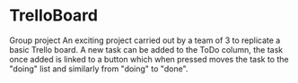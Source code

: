 # TrelloBoard
Group project
An exciting project carried out by a team of 3 to replicate a basic Trello board. A new task can be added to the ToDo column,  the task once added is linked to a button which when pressed moves the task to the "doing" list and similarly from "doing" to "done".
